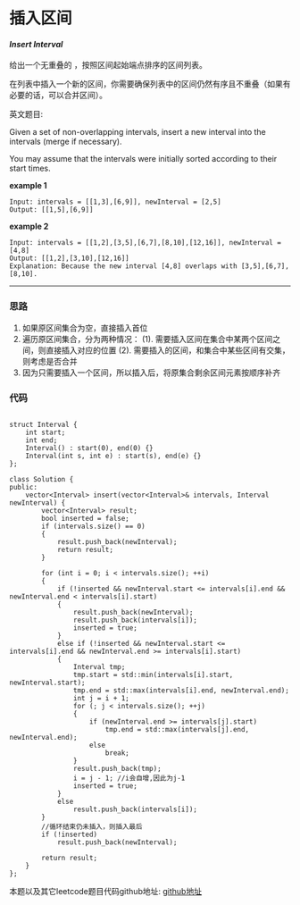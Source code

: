 # 插入区间

#### *Insert Interval*

给出一个无重叠的 ，按照区间起始端点排序的区间列表。

在列表中插入一个新的区间，你需要确保列表中的区间仍然有序且不重叠（如果有必要的话，可以合并区间）。


英文题目:

Given a set of non-overlapping intervals, insert a new interval into the intervals (merge if necessary).

You may assume that the intervals were initially sorted according to their start times.


**example 1**

```
Input: intervals = [[1,3],[6,9]], newInterval = [2,5]
Output: [[1,5],[6,9]]
```

**example 2**

```
Input: intervals = [[1,2],[3,5],[6,7],[8,10],[12,16]], newInterval = [4,8]
Output: [[1,2],[3,10],[12,16]]
Explanation: Because the new interval [4,8] overlaps with [3,5],[6,7],[8,10].
```


---

### 思路

1. 如果原区间集合为空，直接插入首位
2. 遍历原区间集合，分为两种情况：
    (1). 需要插入区间在集合中某两个区间之间，则直接插入对应的位置
    (2). 需要插入的区间，和集合中某些区间有交集，则考虑是否合并
3. 因为只需要插入一个区间，所以插入后，将原集合剩余区间元素按顺序补齐


### 代码
```

struct Interval {
	int start;
	int end;
	Interval() : start(0), end(0) {}
	Interval(int s, int e) : start(s), end(e) {}
};

class Solution {
public:
	vector<Interval> insert(vector<Interval>& intervals, Interval newInterval) {
		vector<Interval> result;
		bool inserted = false;
		if (intervals.size() == 0)
		{
			result.push_back(newInterval);
			return result;
		}

		for (int i = 0; i < intervals.size(); ++i)
		{
			if (!inserted && newInterval.start <= intervals[i].end && newInterval.end < intervals[i].start)
			{
				result.push_back(newInterval);
				result.push_back(intervals[i]);
				inserted = true;
			}
			else if (!inserted && newInterval.start <= intervals[i].end && newInterval.end >= intervals[i].start)
			{
				Interval tmp;
				tmp.start = std::min(intervals[i].start, newInterval.start);
				tmp.end = std::max(intervals[i].end, newInterval.end);
				int j = i + 1;
				for (; j < intervals.size(); ++j)
				{
					if (newInterval.end >= intervals[j].start)
						tmp.end = std::max(intervals[j].end, newInterval.end);
					else
						break;
				}
				result.push_back(tmp);
				i = j - 1; //i会自增,因此为j-1
				inserted = true;
			}
			else
				result.push_back(intervals[i]);
		}
		//循环结束仍未插入，则插入最后
		if (!inserted)
			result.push_back(newInterval);

		return result;
	}
};

```

本题以及其它leetcode题目代码github地址: [github地址](https:github.com/SherlockUnknowEn/leetcode)